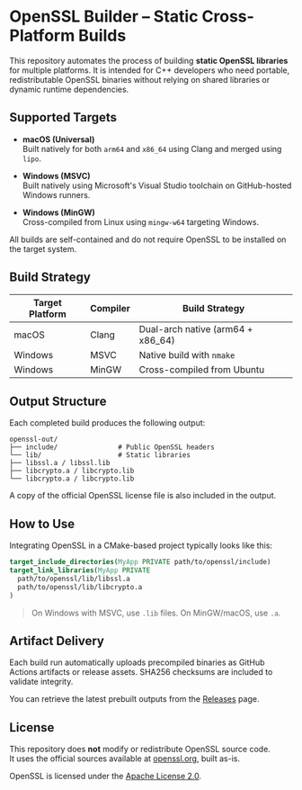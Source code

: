 # OpenSSL Builder – Static Cross-Platform Builds

This repository automates the process of building **static OpenSSL libraries** for multiple platforms. It is intended for C++ developers who need portable, redistributable OpenSSL binaries without relying on shared libraries or dynamic runtime dependencies.

## Supported Targets

- **macOS (Universal)**  
  Built natively for both `arm64` and `x86_64` using Clang and merged using `lipo`.

- **Windows (MSVC)**  
  Built natively using Microsoft's Visual Studio toolchain on GitHub-hosted Windows runners.

- **Windows (MinGW)**  
  Cross-compiled from Linux using `mingw-w64` targeting Windows.

All builds are self-contained and do not require OpenSSL to be installed on the target system.

## Build Strategy

| Target Platform | Compiler | Build Strategy                    |
|-----------------|----------|-----------------------------------|
| macOS           | Clang    | Dual-arch native (arm64 + x86_64) |
| Windows         | MSVC     | Native build with `nmake`         |
| Windows         | MinGW    | Cross-compiled from Ubuntu        |

## Output Structure

Each completed build produces the following output:

```
openssl-out/
├── include/               # Public OpenSSL headers
└── lib/                   # Static libraries
├── libssl.a / libssl.lib
├── libcrypto.a / libcrypto.lib
└── libcrypto.a / libcrypto.lib
```

A copy of the official OpenSSL license file is also included in the output.

## How to Use

Integrating OpenSSL in a CMake-based project typically looks like this:

```cmake
target_include_directories(MyApp PRIVATE path/to/openssl/include)
target_link_libraries(MyApp PRIVATE
  path/to/openssl/lib/libssl.a
  path/to/openssl/lib/libcrypto.a
)
```

> On Windows with MSVC, use `.lib` files. On MinGW/macOS, use `.a`.

## Artifact Delivery

Each build run automatically uploads precompiled binaries as GitHub Actions artifacts or release assets. SHA256 checksums are included to validate integrity.

You can retrieve the latest prebuilt outputs from the [Releases](../../releases) page.

## License

This repository does **not** modify or redistribute OpenSSL source code.  
It uses the official sources available at [openssl.org](https://www.openssl.org/source/), built as-is.

OpenSSL is licensed under the [Apache License 2.0](https://www.openssl.org/source/license-openssl-ssleay.txt).

